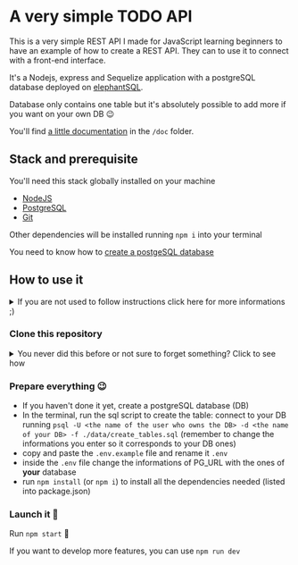 # A very simple TODO API

This is a very simple REST API I made for JavaScript learning beginners to have an example of how to create a REST API. They can to use it to connect with a front-end interface.

It's a Nodejs, express and Sequelize application with a postgreSQL database deployed on [elephantSQL](https://www.elephantsql.com/).

Database only contains one table but it's absolutely possible to add more if you want on your own DB :wink:

You'll find [a little documentation](./doc/Very-simple-documentation.md) in the `/doc` folder.

## Stack and prerequisite

You'll need this stack globally installed on your machine
- [NodeJS](https://nodejs.org/en/download/)
- [PostgreSQL](https://www.postgresql.org/download/)
- [Git](https://git-scm.com/downloads)

Other dependencies will be installed running `npm i` into your terminal

You need to know how to [create a postgeSQL database](https://www.postgresql.org/docs/current/sql-createdatabase.html)

## How to use it

<details><summary>If you are not used to follow instructions click here for more informations ;)</summary>

When you see something like this `<your info>` it means that you must enter you own informations. 
e.g. If I see "Hello `<your firstname>` -> I replace `<your firstname>` by my firstname like this : `Hello Virginie`
</details>

### Clone this repository

<details><summary>You never did this before or not sure to forget something? Click to see how </summary>

- click the "clone" button to copy url and run `git clone <theURLCopied>` in your terminal in the folder where you want this repository to be
- you'll more informations on [GitHub documentation](https://docs.github.com/en/repositories/creating-and-managing-repositories/cloning-a-repository)
- in your terminal, move to the folder running `cd very-simple-TODO-API/`
</details>

### Prepare everything :wink: 

- If you haven't done it yet, create a postgreSQL database (DB)
- In the terminal, run the sql script to create the table:  connect to your DB running `psql -U <the name of the user who owns the DB> -d <the name of your DB> -f ./data/create_tables.sql` (remember to change the informations you enter so it corresponds to your DB ones)
- copy and paste the `.env.example` file and rename it `.env`
- inside the `.env` file change the informations of PG_URL with the ones of **your** database
- run `npm install` (or `npm i`) to install all the dependencies needed (listed into package.json)

### Launch it :rocket:

Run `npm start` :tada:

If you want to develop more features, you can use `npm run dev`